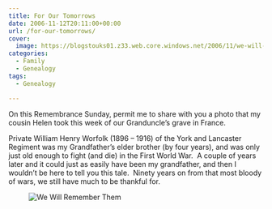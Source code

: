 ```yaml
---
title: For Our Tomorrows
date: 2006-11-12T20:11:00+00:00
url: /for-our-tomorrows/
cover: 
  image: https://blogstouks01.z33.web.core.windows.net/2006/11/we-will-remember-them_295407300_o-1.jpg
categories:
  - Family
  - Genealogy
tags:
  - Genealogy

---
```

On this Remembrance Sunday, permit me to share with you a photo that my cousin Helen took this week of our Granduncle’s grave in France.

Private William Henry Worfolk (1896 &#8211; 1916) of the York and Lancaster Regiment was my Grandfather’s elder brother (by four years), and was only just old enough to fight (and die) in the First World War.  A couple of years later and it could just as easily have been my grandfather, and then I wouldn’t be here to tell you this tale.  Ninety years on from that most bloody of wars, we still have much to be thankful for.<figure class="kg-card kg-image-card">

<img decoding="async" src="https://blogstouks01.z33.web.core.windows.net/2023/08/we-will-remember-them_295407300_o.jpg" class="kg-image" alt="We Will Remember Them" loading="lazy" /> </figure>